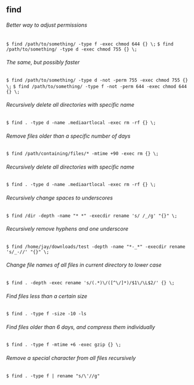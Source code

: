 ## find

###### Better way to adjust permissions
  `$ find /path/to/something/ -type f -exec chmod 644 {} \;`
  `$ find /path/to/something/ -type d -exec chmod 755 {} \;`

###### The same, but possibly faster
  `$ find /path/to/something/ -type d -not -perm 755 -exec chmod 755 {} \;`
  `$ find /path/to/something/ -type f -not -perm 644 -exec chmod 644 {} \;`

###### Recursively delete all directories with specific name
  `$ find . -type d -name .mediaartlocal -exec rm -rf {} \;`

###### Remove files older than a specific number of days
  `$ find /path/containing/files/* -mtime +90 -exec rm {} \;`

###### Recursively delete all directories with specific name
  `$ find . -type d -name .mediaartlocal -exec rm -rf {} \;`

###### Recursively change spaces to underscores
  `$ find /dir -depth -name "* *" -execdir rename 's/ /_/g' "{}" \;`

###### Recursively remove hyphens and one underscore
  `$ find /home/jay/downloads/test -depth -name "*-_*" -execdir rename 's/_-//' "{}" \;`

###### Change file names of all files in current directory to lower case
  `$ find . -depth -exec rename 's/(.*)\/([^\/]*)/$1\/\L$2/' {} \;`

###### Find files less than a certain size
  `$ find . -type f -size -10 -ls`

###### Find files older than 6 days, and compress them individually
  `$ find . -type f -mtime +6 -exec gzip {} \;`

###### Remove a special character from all files recursively
  `$ find . -type f | rename "s/\'//g"`